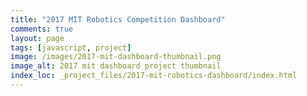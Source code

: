 ```yaml
---
title: "2017 MIT Robotics Competition Dashboard"
comments: true
layout: page
tags: [javascript, project]
image: /images/2017-mit-dashboard-thumbnail.png
image_alt: 2017 mit dashboard project thumbnail
index_loc: _project_files/2017-mit-robotics-dashboard/index.html
---
```

